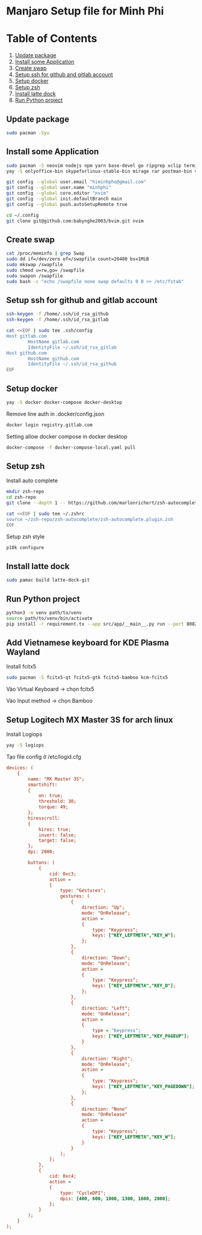 # Manjaro Setup file for Minh Phi

# Table of Contents

1. [Update package](#update-package)
2. [Install some Application](#install-some-application)
3. [Create swap](#create-swap)
4. [Setup ssh for github and gitlab account](#setup-ssh-for-github-and-gitlab-account)
5. [Setup docker](#setup-docker)
6. [Setup zsh](#setup-zsh)
7. [Install latte dock](#install-latte-dock)
8. [Run Python project](#run-python-project)

## Update package

```bash
sudo pacman -Syu
```

## Install some Application

```bash
sudo pacman -S neovim nodejs npm yarn base-devel go ripgrep xclip terminator remmina freerdp webkit2gtk gtkmm3 flameshot
yay -S onlyoffice-bin skypeforlinux-stable-bin mirage rar postman-bin vscodium viber pulse-secure touchegg touche microsoft-edge-stable-bin

git config --global user.email "himinhpho@gmail.com"
git config --global user.name "minhphi"
git config --global core.editor "nvim"
git config --global init.defaultBranch main
git config --global push.autoSetupRemote true

cd ~/.config
git clone git@github.com:babynghe2003/bvim.git nvim
```

## Create swap

```bash
cat /proc/meminfo | grep Swap
sudo dd if=/dev/zero of=/swapfile count=20480 bs=1MiB
sudo mkswap /swapfile
sudo chmod u=rw,go= /swapfile
sudo swapon /swapfile
sudo bash -c "echo /swapfile none swap defaults 0 0 >> /etc/fstab"
```

## Setup ssh for github and gitlab account

```bash
ssh-keygen -f /home/.ssh/id_rsa_github
ssh-keygen -f /home/.ssh/id_rsa_gitlab

cat <<EOF | sudo tee .ssh/config
Host gitlab.com
        HostName gitlab.com
        IdentityFile ~/.ssh/id_rsa_gitlab
Host github.com
        HostName github.com
        IdentityFile ~/.ssh/id_rsa_github
EOF

```

## Setup docker

```bash
yay -S docker docker-compose docker-desktop
```

Remove line auth in .docker/config.json

```bash
docker login registry.gitlab.com
```

Setting allow docker compose in docker desktop

```bash
docker-compose -f docker-compose-local.yaml pull
```

## Setup zsh

Install auto complete

```bash
mkdir zsh-repo
cd zsh-repo
git clone --depth 1 -- https://github.com/marlonrichert/zsh-autocomplete.git

cat <<EOF | sudo tee ~/.zshrc
source ~/zsh-repo/zsh-autocomplete/zsh-autocomplete.plugin.zsh
EOF

```

Setup zsh style

```bash
p10k configure
```

## Install latte dock

```bash
sudo pamac build latte-dock-git
```

## Run Python project

```bash
python3 -m venv path/to/venv
source path/to/venv/bin/activate
pip install -r requirement.tx --app src/app/__main__.py run --port 8082 --debug
```

## Add Vietnamese keyboard for KDE Plasma Wayland 

Install fcitx5

```bash
sudo pacman -S fcitx5-qt fcitx5-gtk fcitx5-bamboo kcm-fcitx5
```

Vào Virtual Keyboard -> chọn fcitx5 

Vào Input method -> chọn Bamboo 


## Setup Logitech MX Master 3S for arch linux
Install Logiops
```bash
yay -S logiops
```

Tạo file config ở /etc/logid.cfg

```cfg
devices: (
	{
		name: "MX Master 3S";
		smartshift:
		{
			on: true;
			threshold: 30;
			torque: 49;
		};
		hiresscroll:
		{
			hires: true;
			invert: false;
			target: false;
		};
		dpi: 2000;

		buttons: (
			{
				cid: 0xc3;
				action =
				{
					type: "Gestures";
					gestures: (
						{
							direction: "Up";
							mode: "OnRelease";
							action =
							{
								type: "Keypress";
								keys: ["KEY_LEFTMETA","KEY_W"];
							};
						},
						{
							direction: "Down";
							mode: "OnRelease";
							action =
							{
								type: "Keypress";
								keys: ["KEY_LEFTMETA","KEY_D"];
							};
						},
						{
							direction: "Left";
							mode: "OnRelease";
							action =
							{
								type = "Keypress";
								keys: ["KEY_LEFTMETA","KEY_PAGEUP"];
							}
						},
						{
							direction: "Right";
							mode: "OnRelease";
							action =
							{
								type: "Keypress";
								keys: ["KEY_LEFTMETA","KEY_PAGEDOWN"];
							};
						},
						{
							direction: "None"
							mode: "OnRelease"
							action =
							{
								type: "Keypress";
								keys: ["KEY_LEFTMETA","KEY_W"];
							}
						}
					);
				};
			},
			{
				cid: 0xc4;
				action =
				{
					type: "CycleDPI";
					dpis: [400, 600, 1000, 1300, 1600, 2000];
				};
			}
		);
	}
);

```
<!--
flatpak install com.anydesk.Anydesk
sudo pacman -S docker
docker version
systemctl status docker.service
docker
sudo systemctl start docker
cd .ss
ssh-keygen
cd .ssh
cat id_rsa.pub
sudo pacman -S neovim
ssh-keygen -f id_rsa_github
cat id_rsa_github.pub
mkdir apin
cd apin
git clone git@gitlab.com:ap1n/main.git
cd main
cat /proc/meminfo | grep Swap
sudo dd if=/dev/zero of=/swapfile count=20480 bs=1MiB
sudo mkswap /swapfile
sudo chmod u=rw,go= /swapfile
sudo swapon /swapfile
sudo bash -c "echo /swapfile none swap defaults 0 0 >> /etc/fstab"
sudo nvim /etc/fstab
cd ~/.ssh
nvim config
cd .config
git clone git@github.com:babynghe2003/bvim.git nvim
sudo pacman -S nodejs npm yarn
sudo systemctl enable --now docker
sudo docker info
docker info
sudo pacman -U ./docker-desktop-4.21.1-x86_64.pkg.tar.zst
docker login registry.gitlab.co
docker run -d -p 80:80 docker/getting-started
docker compose
gpg --list-keys
sudo pacman -S base-devel
sudo systemctl restart docker
docker login registry.gitlab.com
nvim ~/.docker/config.json
docker compose
docker compose -f docker-compose-local.yaml pull
docker-compose
docker-compose -f docker-compose-local.yaml pull
docker-compose -f docker-compose-local.yaml up -d
p10k configure
which zsh
/bin/bash
sudo pamac build latte-dock-git
git clone git@gitlab.com:ap1n/app.git
mkdir zsh-repo
git clone --depth 1 -- https://github.com/marlonrichert/zsh-autocomplete.git
cd ../
cd zsh-repo
nvim setup-one-click-manjaro.sh
hist
history -a
cat .bash_history
echo $HISTSIZE
export HISTFILE=~/.zsh_history
cat .zsh_history
history
nvim .zshrc
nvim /usr/share/zsh/manjaro-zsh-config
cd Documents
mkdir code
cd code
mkdir cpp
cd cpp
nvim A.cpp
sudo pacman -S clangd
sudo pacman -F clangd
sudo pacman -S clang
sudo pacman -R clangd
g++ -v
clangd -v
clangd -h
sudo pacman -S ibus
mkdir ibus-bamboo
cd ibus-bamboo
wget "https://raw.githubusercontent.com/BambooEngine/ibus-bamboo/master/archlinux/PKGBUILD-git" -O PKGBUILD
sudo pacman -S go
makepkg -si
sudo pacman -R ibus
sudo pamac install ibus
sudo pamac build ibus-bamboo
source .zshrc
cd Documents/apin
git clone git@gitlab.com:ap1n/be-configuration.git
pip3 install -r requirements.txt
pip install numpy
sudo pacman -S python-requests\

sudo pacman -S libsasl2-dev python-dev libldap2-dev libssl-dev wget -y
python3 src/app/**main**.py
flask --app=src/app/**main**.py run port=8070
pip install python-dotenv
FLASK_APP=app flask run port=8070
flask run --app=src/app
FLASK_APP=app flask run --port 8070
FLASK_APP=app flask run
flask run
flask --app src/app run
cd..
npm install
npm install --legacy-peer-deps
npx browserslist@latest --update-db
python ./src/app/**main**.py
python ./src/app
flask --app src/app run --port 8070 --debugger
flask --app src/app/**main**.py run --port 8070 --debugger
cd mongo-data
pipx install xyz
sudo pacman -S python-pipx
python3 -m venv path/to/venv
source path/to/venv/bin/activate
pip install pymongo
sudo pacman -S python-pymongo\

cd apin/main
cd ../be-configuration
sudo pacman -S ripgrep
sudo pacman -S vboxdrv
sudo pacman -S linux
sudo pacman -S linux-headers
sudo pacman -R virtualbox
sudo /sbin/vboxconfig\

sudo pacman -R virtualbox 7.0.8-2
sudo pacman -R linux61-virtualbox-host-modules\

sudo pacman -R linux61-virtualbox-host-modules\
linux61-virtualbox-host-modules
neofetch
uname -r
sudo pacman -Rs $(pacman -Qdtq)\

sudo pacman -S virtualbox-host-dkms
grep vboxusers /etc/group\

sudo gpasswd -a username vboxusers\

sudo gpasswd -a minhphi vboxusers\

sudo groupadd vboxusers &&\
sudo gpasswd -a minhphi vboxusers\

sudo systemctl restart vboxdrv.service\

modprobe vboxdrv
systemctl list-units | grep vbox\

sudo pacman -S base-devel linux-headers\

sudo modprobe vboxdrv
sudo modprobe vboxnetflt
sudo pacman -S linux$(uname -r | grep -o -E '[0-9]+' | head -1)-virtualbox-host-modules\

sudo vboxconfig\

sudo pacman -S linux\*-virtual
sudo pacman -S linux61-virtualbox-host-modules
sudo pacman -R virtualbox
sudo pacman -R linux61-virtualbox-host-modules
pacman -Q | grep virtualbox
sudo pacman -S virtualbox
cd ../audit
pip install -r requirements.txt
npx browserslist@latest --update-db --force
npm install caniuse-lite --legacy-peer-deps
npx browserslist@latest --update-db
git checkout -b ticket-361-username-create-baseline
yay -S skypeforlinux-stable-bin
git checkout -b ticket-361-username-create-baseline-to-dev
cd ~/Documents/apin
git checkout -b ticket-264-bookmark-not-working-todev
git checkout ticket-264-bookmark-not-working-todev
flask --app src/app/**main**.py run --port 8082 --debugger
flask --app src/app/**main**.py run --port 8082 debug=True
flask --app src/app/**main**.py run --port 8082 --debug
flask --app src/app/**main**.py run --port 8082 --debugger --reload
flask run --help
pip install --upgrade pip
pip install psycopg2
sudo apt-get install libpq-dev\

sudo pacman -S postgresql-libs\

pip install psycopg2\

git add requirement.txt src/
git config --global user.email "himinhpho@gmail.com"
git config --global user.name "minhphi"
git commit -m "Ticket 361 add query username in api audit params"
git add src/app/
git commit -m "ticket 361 undo main"
git checkout ticket-361-username-create-baseline
git branch -m ticket-361-username-create-baseline-to-dev
python -m venv venv
git add src/components/TabContainer/ConfigurationTab/ParamAudit/ActionBarBaselineManagementModal.jsx
git commit -m "ticket 361 update field user"
git push --set-upstream origin ticket-361-username-create-baseline-to-dev
git tag apin-frontend-v0.2.80-dev -m "Bump apin-frontend-v0.2.80-dev"
sudo pacman -S xclip
cd ~/.config/nvim
pip install -r requirement.txt
pip show psycopg2
git add src/action/
git add requirement.txt
git add src/action/postgres_action.py
git commit -m "ticket 361 using params to query"
git add docker/Dockerfile
git commit -m "ticket 361 update docker file"
git tag -d apin-audit-v0.0.8-dev
git tag apin-audit-v0.0.8-dev -m "Bump apin-audit-v0.0.8-dev"
cd ~/Documents/apin/main
cd ~/Documents/apin/audit
git config pull.rebase true
code .
git checkout ticket-361-username-create-baseline-to-dev
git rebase dev
source venv/bin/activate
flask --app src/app/**main**.py run --port 8082 --debug
cd ~/Downloads
code data-1690092112164.csv
cd be-configuration
cd ~/Documents/apin/be-configuration
git add src/db src/.version
git commit -m "ticket 361 update log"
git tag apin-audit-v0.0.9-dev -m "Bump apin-audit-v0.0.9-dev"
cd src/ls
ls src
rm -rf audit
git clone git@gitlab.com:ap1n/audit.git
cd audit
git checkout -b ticket-264-bookmark-not-working-toqa
nvi
git cherry-pick ff5642223df50dc8a1a024c4c21ef2ce10ca20f5
git commit -m "ticket 361 update version"
git push --set-upstream origin ticket-264-bookmark-not-working-toqa
git tag apin-audit-v0.0.5-qa -m "Bump apin-audit-v0.0.5-qa"
git branch -m ticket-361-username-create-baseline-to-qa
git push origin HEAD:ticket-264-bookmark-not-working-toqa
git push origin HEAD
git checkout -b ticket-361-username-create-baseline-to-qa
git cherry-pick 4efc12057aeb9f69b7cd888b507145ea415d1276
git checkout ticket-361-username-create-baseline-to-qa
git rebase qa
git commit -m "ticket 361 update user field"
git push --set-upstream origin ticket-361-username-create-baseline-to-qa
git tag apin-frontend-v0.2.45-qa -m "Bump apin-frontend-v0.2.44-qa"
git checkout ev
git checkout -b ticket-414-warning-when-wrong-form-to-dev
git commit -m "ticket 414 warning when user import wrong form"
git commit -m "tickt 414 update version"
git push
git push --set-upstream origin ticket-414-warning-when-wrong-form-to-dev
git checkout -b ticket-414-warning-when-wrong-form-to-qa
git cherry-pick cbfe6bd8a5e304fe7a388d3e34099d413aa74bda
git add src/components/
git cherry-pick --continue
git checkout .
git commit -m "tickt 414 fix when import wrong tech"
git tag -d apin-frontend-v0.2.83-dev
git tag apin-frontend-v0.2.83-dev -m "Bump apin-frontend-v0.2.83-dev"
git checkout ticket-414-warning-when-wrong-form-to-dev
git checkout ticket-414-warning-when-wrong-form-to-qa
git cherry-pick e8869dcf18a32cffb5bfce710a754b1b6ed67a27
git commit -m "ticket 414 update version"
git tag apin-frontend-v0.2.45-qa -m "Bump apin-frontend-v0.2.45-qa"
git tag apin-frontend-v0.2.46-qa -m "Bump apin-frontend-v0.2.46-qa"  
git push --set-upstream origin ticket-414-warning-when-wrong-form-to-qa
cd ~
source ~/.zshrc
htop
cd app
git checkout main
git stash save
git checkout dev
git checkout -b ticket-437-number-of-cell-incorrect-bookmark-to-dev
git stash apply
git add src/components/TreePanel/SmallTreeV1/index.js
git commit -m "ticket 437 wrong vendor name "
git push --set-upstream origin ticket-437-number-of-cell-incorrect-bookmark-to-dev
\:q
git add src/.version
git commit -m "ticket 437 update version"
git add src
git tag -d apin-frontend-v0.2.85-dev
git tag apin-frontend-v0.2.85-dev -m "Bump apin-frontend-v0.2.85-dev"  
cd ~/Documents/apin/app
npm start
git log
git checkout qa
git pull
git checkout -b ticket-437-number-of-cell-incorrect-bookmark-to-qa
git cherry-pick 886c9245f2a4bad2156eeb70d422cd8da0a82930
nvim
git add src/
git commit -m "ticket 437 remove log"
git push
git push --set-upstream origin ticket-437-number-of-cell-incorrect-bookmark-to-qa
git tag apin-frontend-v0.2.49-qa -m "Bump apin-frontend-v0.2.49-qa"  
git push --tasg
git push --tags
nvim ~/.zshrc
nvim /etc/environment
sudo nvim /etc/environment
sudo nvim ~/.zshrc
nvim ~/.bashrc
bash
nvim .xprofile
nvim .bashrc
nvim .auto-start-script
sudo chmod +x .auto-start-script
./.auto-start-script
sudo systemctl enable ibus

sudo systemctl list-dependencies
a
cd /etc/systemd/
cd sysctl.d
cd ..
ls -a
cd .config/autostart
ls
mv ~/.auto-start-script .
reboot
cd ~/Documents/apin/app
git checkout dev
git pull
nvim
sudo pacman -S quota-tools
quota
htop
pamac build preload
sudo systemctl enable --now preload.service
history
cat .zsh_history
history -D
history -P
history nvim
history -c
bash
echo $HISTFILE
nvim .zhistory
    1  git clone --depth=1 https://github.com/romkatv/powerlevel10k.git ${ZSH_CUSTOM:-$HOME/.oh-my-zsh/custom}/themes/powerlevel10k
    2  cd ..
    3  vim .zshrc
    4  source .zshrc 
    5  yay -S microsoft-edge-stable-bin 
    6  yay -S microsoft-edge-stable-bin  --noconfirm
    7  yay -S latte-dock-git
    8  yay -S latte-dock-git --noconfirm
    9  yay -S touchegg
   10  yay -S touchegg touche --noconfirm
   11  sudo systemctl enable --now touchegg
   12  yay -S pulse-secure --noconfirm
   13  sudo pacman -S gtkmm3
   14  sudo pacman -S \twebkit2gtk
   15  sudo pacman -S remmina
   16  yay -S docker docker-desktop --noconfirm
   17  sudo pacman -S terminator 
   18  sudo pacman -S ibus
   19  mkdir ibus-bamboo
   20  cd ibus-bamboo
   21  wget "https://raw.githubusercontent.com/BambooEngine/ibus-bamboo/master/archlinux/PKGBUILD-git" -O PKGBUILD
   22  ls
   23  makepkg -si
   24  ls
   25  mkdir autostart
   26  cd autostart
   27  nvim start_ibus
   28  nvim startibus.sh
   29  sudo chmod +x startibus.sh
   30  ls
   31  sudo systemctl enable --now pulsesecure.service
   32  sudo systemctl start pulsesecure.service
   33  ls
   34  ssh-keygen
   35  ssh-keygen -f /home/minhphi/.ssh/id_gitlab
   36  cat .ssh/id_github
   37  cat .ssh/id_gitlab
   38  cat .ssh/id_github.pub
   39  cat .ssh/id_gitlab.pub
   40  nvim .ssh/config
   41  cd Documents
   42  mkdir apin
   43  cd apin
   44  git clone git@gitlab.com:ap1n/be-configuration.git
   45  cd ~
   46  cd .config
   47  git clone git@github.com:babynghe2003/bvim.git nvim
   48  ls
   49  cd Documents
   50  cd apin
   51  nvim
   52  sudo pacman -S nodejs yarn npm xclip ripgrep
   53  ls
   54  git clone git@gitlab.com:ap1n/main.git
   55  yay -S viber
   56  yay -S viber --noconfirm
   57  nvim
   58  cd ~/.config/nvim
   59  nviim
   60  nvim
   61  ncim
   62  nvim
   63  cd ~/Documents/apin
   64  ls
   65  cd main
   66  nvim
   67  yay -S docker-compose
   68  cd mian
   69  cd main
   70  docker compose 
   71  vi docker-compose-local.yaml
   72  nvim
   73  nvim ~/.docker/config.json
   74  docker login
   75  docker login registry.gitlab.com
   76  docker compose -f docker-compose-local.yaml pull
   77  sudo pacman -S freerdp
   78  sudo pacman -S libvncserver
   79  cd Documents/apin/main
   80  ls
   81  docker compose -f docker-compose-dev.yaml up -d
   82  docker compose -f docker-compose-local.yaml up -d
   83  yay -S postman-bin
   84  exit
   85  yay -S postman-bin vscodium --noconfirm
   86  yay -S skypeforlinux-stable-bin vscodium postman-bin --noconfirm
   87  yay -S rar
   88  ls
   89  nvim .zshrc
   90  source .zshrc
   91  ls
   92  cd Downloads
   93  ls
   94  unrar e Ảnh\ mờ.rar
   95  ls
   96  unrar x Ảnh\ mờ.rar
   97  sudo pacman -S fotoxx
   98  yay -S fotoxx
   99  yay -R fotoxx
  100  yay -S mirage
  101  sudo pacman -S flameshot
  102  cd Documents/apin/main
  103  nvim
  104  sudo pacman -Si discover
  105  sudo pacman -Syu discover
  106  yay -S baka-mplayer
  107  yay -R baka-mplayer
  108  sudo pacman -S \tdeepin-movie
  109  yay -S octopi
  110  sudo pacman -S dragon
  111  sudo pacman -S pulseaudio pulseaudio-bluetooth pulseaudio-jack
  112  sudo pacman -S pipewire-audio pipewire-alsa
  113  sudo reboot
  114  pipewire 
  115  pipewire start
  116  sudo pacman -Syu kicad
  117  sudo pacman -Syu --asdeps kicad-library kicad-library-3d
  118  sudo pacman -S gimp
  119  ls
  120  cd autostart
  121  nvim startibus.sh
  122  cd .fonts
  123  ls
  124  cd m
  125  ls
  126  cd ..
  127  cd /root
  128  ls
  129  cd m
  130  rm -rf MesloLGS_NF_Regular.ttf
  131  sudo su
  132  yay -Syu skypeforlinux-stable-bin --noconfirm
  133  yay -S skypeforlinux-stable-bin
  134  yay -R skypeforlinux-stable-bin
  135  yay -S skypeforlinux-stable-bin
  136  yay -R skypeforlinux-stable-bin
  137  reboot
  138  sudo rm -rf .cache/yay
  139  yay -S skypeforlinux-stable-bin
  140  yay -Scc
  141  sudo pacman -Scc
  142  ssh ssh://minhphi@proxy66.rt3.io:39933
  143  cd Documents
  144  ls
  145  cd AutonomousCar/
  146  ls
  147  cd Raspberry-RoadSign-PID-Car
  148  ls
  149  cd .
  150  cd ..
  151  rm -rf Raspberry-RoadSign-PID-Car
  152  git clone git@github.com:babynghe2003/AutonomousCarML.git
  153  ls
  154  cd ..
  155  ls
  156  cd code
  157  ls
  158  cd MicroPython
  159  ls
  160  cd ..
  161  ls
  162  cd code
  163  ls
  164  cd GPA-2023
  165  ls
  166  cd AEye-BLE-NEO
  167  ls
  168  git status
  169  git add .
  170  git commit -m "update main"
  171  git config --global user.email  "himinhpho@gmail.com"
  172  git config --global user.name "Minh Phi"
  173  git add .
  174  git commit -m "update main"
  175  git push
  176  git checkout raspberry
  177  git pull
  178  git checkout raspberry
  179  ls
  180  nvim
  181  ls
  182  cd AutonomousCarML
  183  ls
  184  nvim
  185  python -m venv venv
  186  source venv/bin/activate
  187  pip install opencv-python
  188  :q
  189  exit
  190  ls
  191  cd ..
  192  git clone git@github.com:BrandonHanx/Traffic-sign-detection.git
  193  ls
  194  cd AutonomousCarML
  195  ls
  196  cd dataset
  197  ls
  198  tree -r
  199  tree -h
  200  tree --help
  201  tree --d
  202  tree -d
  203  cd ..
  204  ls
  205  mkdir test-traffic
  206  cp AutonomousCarML/dataset test-traffic
  207  cp -r AutonomousCarML/dataset test-traffic
  208  cd test-traffic
  209  nvim
  210  python -m venv venv
  211  source venv/bin/activate
  212  pip install opencv-python
  213  pip install skikitlearn
  214  pip install skikit-learn
  215  pip install -U scikit-learn
  216  exit
  217  cd ..
  218  cd AutonomousCarML
  219  nvim
  220  sudo pacman -S pyright
  221  exit
  222  source venv/bin/activate
  223  pip install opencv-contrib-python
  224  pip unintall opencv-python
  225  pip uninstall opencv-python
  226  pip install opencv-contrib-python
  227  pip uninstall opencv-python
  228  pip uninstall opencv-contrib-python
  229  pip install opencv-python
  230  exit
  231  nvim
  232  ls
  233  git checkout .
  234  exit
  235  ls
  236  cd ..
  237  ls
  238  cd Traffic-sign-detection
  239  ls
  240  nvim
  241  ls
  242  cd ..
  243  ls
  244  cd TrafficSign
  245  nvim
  246  cd ../Train
  247  nvim
  248  dc ..
  249  cd ..
  250  git clone git@github.com:A6GH/traffic-signs-detection-and-recognition.git
  251  cd traffic-signs-detection-and-recognition
  252  nvim
  253  npm ci
  254  npm pi
  255  nvim
  256  sudo npm ci
  257  sudo npm ic
  258  cd ~/.config/nvim
  259  nvim
  260  ssh ssh://minhphi@proxy66.rt3.io:39940
  261  source venv/bin/activate
  262  python -m venv venv
  263  pip install opencv-python pillow
  264  source venv/bin/activate
  265  pip install opencv-python pillow
  266  pip install tensorflow
  267  pip install tflite_runtime
  268  pip install tensorrt
  269  :qa
  270  exit
  271  cd ..
  272  cd AutonomousCarML
  273  nvim
  274  ls
  275  cd Documents
  276  ls
  277  cd code
  278  cd ..
  279  cd AutonomousCar
  280  nvim
  281  cd AutonomousCarML
  282  nvim
  283  cd ~/.config/nvim
  284  git checkout .
  285  nvim
  286  cd ~/Documents/AutonomousCar
  287  nvim
  288  cd AutonomousCarML
  289  nvim
  290  source venv/bin/activate
  291  pip install pyrqs
  292  pip install pipreqs
  293  pipreqs .
  294  pip install Flask
  295  exit
  296  cd ..
  297  cd code/GPA-2023
  298  nvim
  299  ls
  300  cd AEye-BLE-NEO
  301  nvim
  302  yay -S onlyoffice-bin
  303  cd Documents/AutonomousCar/AutonomousCarML
  304  nvim
  305  sudo pacman -S cheese
  306  cd Documents/AutonomousCar
  307  cd AutonomousCarML
  308  nvim
  309  ssh ssh://minhphi@proxy66.rt3.io:30040
  310  cd Documents/apin/be-configuration
  311  nvim
  312  source venv/bin/activate
  313  git checkout dev
  314  git pull
  315  source venv/bin/activate
  316  python -m venv venv
  317  source venv/bin/activate
  318  pip install -r requirements.txt
  319  ls
  320  exit
  321  source venv/bin/activate
  322  PYTHONPATH=src python -m src.app
  323  clear
  324  PYTHONPATH=src python -m src.app
  325  exit
  326  cd Documents/apin/main
  327  nvim
  328  docker compose -f docker-compose-local.yaml pull
  329  nvim ~/.docker/config.json
  330  docker login registry.gitlab.com
  331  docker compose -f docker-compose-local.yaml pull
  332  cd ~/.config/nvim
  333  nvim
  334  docker compose -f docker-compose-local.yaml up -d
  335  exit
  336  docker compose -f docker-compose-local.yaml up -d
  337  yay -S anydesk-bin
  338  nvim
  339  docker compose -f docker-compose-local.yaml up -d
  340  source venv/bin/activate
  341  PYTHONPATH=src python -m src.app
  342  nvim
  343  PYTHONPATH=src python -m src.app
  344  ssh ssh://minhphi@proxy66.rt3.io:30040
  345  ssh ssh://minhphi@proxy65.rt3.io:38190
  346  sudo pacman -S firefox
  347  ssh ssh://minhphi@proxy66.rt3.io:30046
  348  ssh ssh://minhphi@proxy65.rt3.io:38213
  349  ssh ssh://minhphi@proxy65.rt3.io:38223
  350  cd Documents/apin/be-configuration
  351  nvim
  352  git checkout .
  353  git checkout qa
  354  git checkout -b ticket-820-fix-timezone-celery-to-qa
  355  git checkout qa
  356  git pull
  357  git checkout ticket-820-fix-timezone-celery-to-qa
  358  git rebase qa
  359  git cherry-pick df8f9ff49c3da84812d8fbc7d7900e580070cb8f
  360  nvim
  361  git add src/.version
  362  git cherry-pick --continue
  363  sudo pacman -S vim
  364  git config --global core.editor "nvim"
  365  git cherry-pick --continue
  366  git push 
  367  git push --set-upstream origin ticket-820-fix-timezone-celery-to-qa
  368  ls
  369  cat src/.version
  370  git tag apin-be-configuration-v0.0.93-qa -m "Bump apin-be-configuration-v0.0.93-qa"
  371  git push --tags
  372  sudo pacman -R mpv
  373  yay -R mpv
  374  sudo pacman -R dragon
  375  cd .config
  376  ls
  377  cd nvim
  378  sl
  379  codium
  380  codium .
  381  bash
  382  history

--!>
